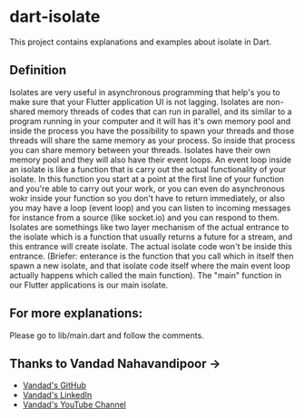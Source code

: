 # dart-isolate

This project contains explanations and examples about isolate in Dart.

## Definition
Isolates are very useful in asynchronous programming that help's you to make sure that your Flutter application UI is not lagging.
Isolates are non-shared memory threads of codes that can run in parallel, and its similar to a program running in your computer and it will has it's own memory pool and inside the process you have the possibility to spawn your threads and those threads will share the same memory as your process. So inside that process you can share memory between your threads. Isolates have their own memory pool and they will also have their event loops.
An event loop inside an isolate is like a function that is carry out the actual functionality of your isolate. In this function you start at a point at the first line of your function and you're able to carry out your work, or you can even do asynchronous wokr inside your function so you don't have to return immediately, or also you may have a loop (event loop) and you can listen to incoming messages for instance from a source (like socket.io) and you can respond to them.
Isolates are somethings like two layer mechanism of the actual entrance to the isolate which is a function that usually returns a future for a stream, and this entrance will create isolate. The actual isolate code won't be inside this entrance. (Briefer: enterance is the function that you call which in itself then spawn a new isolate, and that isolate code itself where the main event loop actually happens which called the main function).
The "main" function in our Flutter applications is our main isolate.

## For more explanations:
Please go to lib/main.dart and follow the comments.

## Thanks to Vandad Nahavandipoor ->
- [Vandad's GitHub](https://github.com/vandadnp)
- [Vandad's LinkedIn](https://www.linkedin.com/in/vandadnp)
- [Vandad's YouTube Channel](https://www.youtube.com/channel/UC8NpGP0AOQ0kX9ZRcohiPeQ)
